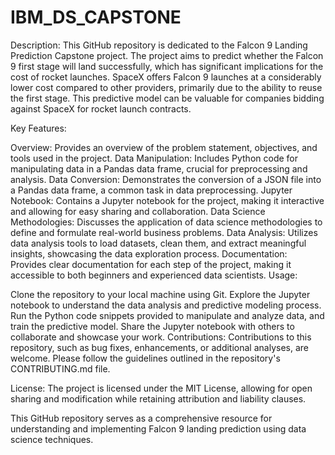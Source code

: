 # IBM_DS_CAPSTONE
Description:
This GitHub repository is dedicated to the Falcon 9 Landing Prediction Capstone project. The project aims to predict whether the Falcon 9 first stage will land successfully, which has significant implications for the cost of rocket launches. SpaceX offers Falcon 9 launches at a considerably lower cost compared to other providers, primarily due to the ability to reuse the first stage. This predictive model can be valuable for companies bidding against SpaceX for rocket launch contracts.

Key Features:

Overview: Provides an overview of the problem statement, objectives, and tools used in the project.
Data Manipulation: Includes Python code for manipulating data in a Pandas data frame, crucial for preprocessing and analysis.
Data Conversion: Demonstrates the conversion of a JSON file into a Pandas data frame, a common task in data preprocessing.
Jupyter Notebook: Contains a Jupyter notebook for the project, making it interactive and allowing for easy sharing and collaboration.
Data Science Methodologies: Discusses the application of data science methodologies to define and formulate real-world business problems.
Data Analysis: Utilizes data analysis tools to load datasets, clean them, and extract meaningful insights, showcasing the data exploration process.
Documentation: Provides clear documentation for each step of the project, making it accessible to both beginners and experienced data scientists.
Usage:

Clone the repository to your local machine using Git.
Explore the Jupyter notebook to understand the data analysis and predictive modeling process.
Run the Python code snippets provided to manipulate and analyze data, and train the predictive model.
Share the Jupyter notebook with others to collaborate and showcase your work.
Contributions:
Contributions to this repository, such as bug fixes, enhancements, or additional analyses, are welcome. Please follow the guidelines outlined in the repository's CONTRIBUTING.md file.

License:
The project is licensed under the MIT License, allowing for open sharing and modification while retaining attribution and liability clauses.

This GitHub repository serves as a comprehensive resource for understanding and implementing Falcon 9 landing prediction using data science techniques.
